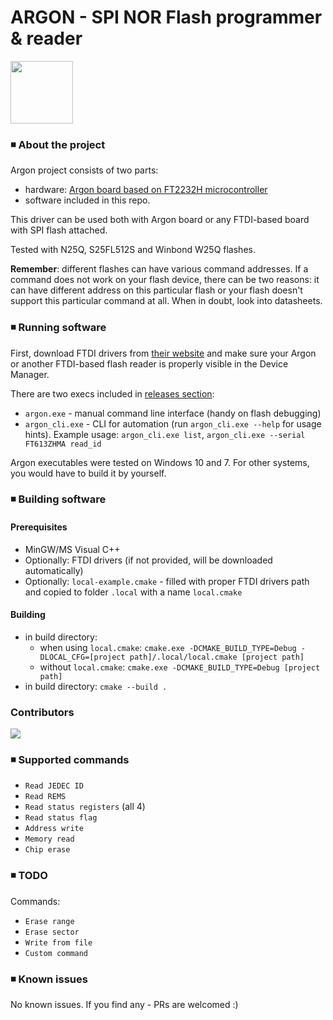 # ARGON - SPI NOR Flash programmer & reader

<img align="center" width="100" height="100" src="http://alicja.space/argon-logo.png"> 

### ◾ About the project

Argon project consists of two parts: 
- hardware: [Argon board based on FT2232H microcontroller](https://github.com/alicjamusial/argon/)
- software included in this repo.

This driver can be used both with Argon board or any FTDI-based board with SPI flash attached.

Tested with N25Q, S25FL512S and Winbond W25Q flashes.

**Remember**: different flashes can have various command addresses. If a command does not work on your flash device, there can be two reasons: it can have different address on this particular flash or your flash doesn't support this particular command at all. When in doubt, look into datasheets.

### ◾ Running software
First, download FTDI drivers from [their website](https://ftdichip.com/drivers/vcp-drivers/) and make sure your Argon or another FTDI-based flash reader is properly visible in the Device Manager.


There are two execs included in [releases section](https://github.com/alicjamusial/argon-driver/releases/):
- `argon.exe` - manual command line interface (handy on flash debugging)
- `argon_cli.exe` - CLI for automation (run `argon_cli.exe --help` for usage hints). Example usage: `argon_cli.exe list`, `argon_cli.exe --serial FT613ZHMA read_id`

Argon executables were tested on Windows 10 and 7. For other systems, you would have to build it by yourself.

### ◾ Building software
#### Prerequisites
- MinGW/MS Visual C++
- Optionally: FTDI drivers (if not provided, will be downloaded automatically)
- Optionally: `local-example.cmake` - filled with proper FTDI drivers path and copied to folder `.local` with a name `local.cmake`
#### Building
- in build directory:
  - when using `local.cmake`: `cmake.exe -DCMAKE_BUILD_TYPE=Debug -DLOCAL_CFG=[project path]/.local/local.cmake [project path]`
  - without `local.cmake`: `cmake.exe -DCMAKE_BUILD_TYPE=Debug [project path]`
- in build directory: `cmake --build .`

### Contributors
<a href="https://github.com/alicjamusial/argon-driver/graphs/contributors">
  <img src="https://contrib.rocks/image?repo=alicjamusial/argon-driver" />
</a>

### ◾ Supported commands
- `Read JEDEC ID`
- `Read REMS`
- `Read status registers` (all 4)
- `Read status flag`
- `Address write`
- `Memory read`
- `Chip erase`

### ◾ TODO
Commands:
- `Erase range`
- `Erase sector`
- `Write from file`
- `Custom command`

### ◾ Known issues
No known issues. If you find any - PRs are welcomed :)